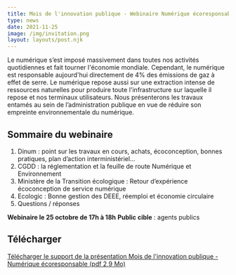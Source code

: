 ```yaml
---
title: Mois de l'innovation publique - Webinaire Numérique écoresponsable
type: news
date: 2021-11-25
image: /img/invitation.png
layout: layouts/post.njk
---
```


Le numérique s’est imposé massivement dans toutes nos activités quotidiennes et fait tourner l'économie mondiale. Cependant, le numérique est responsable aujourd'hui directement de 4% des émissions de gaz à effet de serre. Le numérique repose aussi sur une extraction intense de ressources naturelles pour produire toute l'infrastructure sur laquelle il repose et nos terminaux utilisateurs. Nous présenterons les travaux entamés au sein de l’administration publique en vue de réduire son empreinte environnementale du numérique.

## Sommaire du webinaire

1. Dinum : point sur les travaux en cours, achats, écoconception, bonnes pratiques, plan d’action interministériel…
2. CGDD : la réglementation et la feuille de route Numérique et Environnement
3. Ministère de la Transition écologique : Retour d’expérience écoconception de service numérique
4. Ecologic : Bonne gestion des DEEE, réemploi et économie circulaire
5. Questions / réponses

<div class="fr-highlight">

**Webinaire le 25 octobre de 17h à 18h**
__Public cible__ : agents publics

</div>

## Télécharger

<a class="fr-link fr-fi-download-line fr-link--icon-left" target="_self" href="/docs/2021/mois-innovation-publique-numerique-ecoresponsable-2021-11-25.pdf" onclick="return tag.click.send({elem:this, name:'mois-innovation-publique-numerique-ecoresponsable-2021-11-25.pdf', type:'download'});">Télécharger le support de la présentation Mois de l'innovation publique - Numérique écoresponsable (pdf 2,9 Mo)</a>
